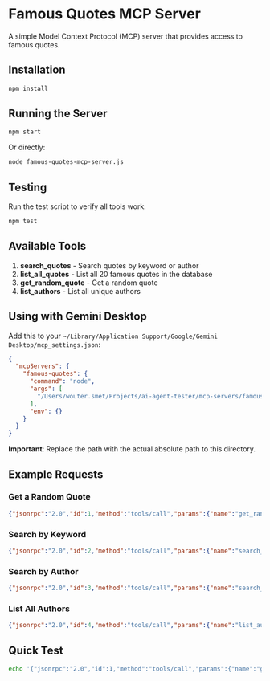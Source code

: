 # Famous Quotes MCP Server

A simple Model Context Protocol (MCP) server that provides access to famous quotes.

## Installation

```bash
npm install
```

## Running the Server

```bash
npm start
```

Or directly:

```bash
node famous-quotes-mcp-server.js
```

## Testing

Run the test script to verify all tools work:

```bash
npm test
```

## Available Tools

1. **search_quotes** - Search quotes by keyword or author
2. **list_all_quotes** - List all 20 famous quotes in the database
3. **get_random_quote** - Get a random quote
4. **list_authors** - List all unique authors

## Using with Gemini Desktop

Add this to your `~/Library/Application Support/Google/Gemini Desktop/mcp_settings.json`:

```json
{
  "mcpServers": {
    "famous-quotes": {
      "command": "node",
      "args": [
        "/Users/wouter.smet/Projects/ai-agent-tester/mcp-servers/famous-quotes/famous-quotes-mcp-server.js"
      ],
      "env": {}
    }
  }
}
```

**Important**: Replace the path with the actual absolute path to this directory.

## Example Requests

### Get a Random Quote
```json
{"jsonrpc":"2.0","id":1,"method":"tools/call","params":{"name":"get_random_quote","arguments":{}}}
```

### Search by Keyword
```json
{"jsonrpc":"2.0","id":2,"method":"tools/call","params":{"name":"search_quotes","arguments":{"keyword":"love"}}}
```

### Search by Author
```json
{"jsonrpc":"2.0","id":3,"method":"tools/call","params":{"name":"search_quotes","arguments":{"author":"Steve Jobs"}}}
```

### List All Authors
```json
{"jsonrpc":"2.0","id":4,"method":"tools/call","params":{"name":"list_authors","arguments":{}}}
```

## Quick Test

```bash
echo '{"jsonrpc":"2.0","id":1,"method":"tools/call","params":{"name":"get_random_quote","arguments":{}}}' | npm start
```

